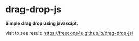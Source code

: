 # drag-drop-js
<strong>Simple drag drop using javascipt.</strong>

visit to see result: <a href="https://freecode4u.github.io/drag-drop-js/" >https://freecode4u.github.io/drag-drop-js/</a>
